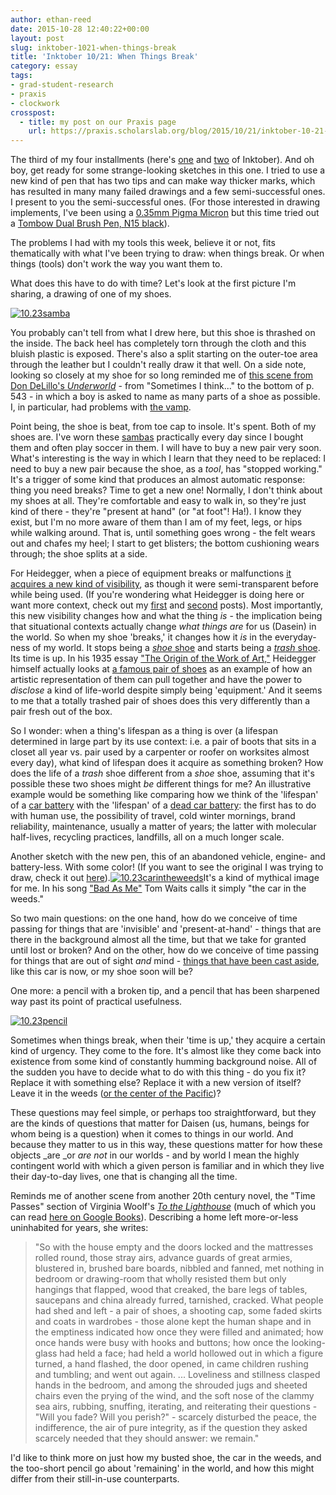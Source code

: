 ```yaml
---
author: ethan-reed
date: 2015-10-28 12:40:22+00:00
layout: post
slug: inktober-1021-when-things-break
title: 'Inktober 10/21: When Things Break'
category: essay
tags:
- grad-student-research
- praxis
- clockwork
crosspost:
  - title: my post on our Praxis page
    url: https://praxis.scholarslab.org/blog/2015/10/21/inktober-10-21-when-things-break/
---
```


The third of my four installments (here's [one](http://scholarslab.org/inktober-105-three-sketches/) and [two](http://scholarslab.org/inktober-1013-time-pieces-and-graphs/) of Inktober). And oh boy, get ready for some strange-looking sketches in this one. I tried to use a new kind of pen that has two tips and can make way thicker marks, which has resulted in many many failed drawings and a few semi-successful ones. I present to you the semi-successful ones. (For those interested in drawing implements, I've been using a [0.35mm Pigma Micron](http://sakuraofamerica.com/pen-archival) but this time tried out a [Tombow Dual Brush Pen, N15 black](http://tombowusa.com/dual-brush-pen-602.html)).

The problems I had with my tools this week, believe it or not, fits thematically with what I've been trying to draw: when things break. Or when things (tools) don't work the way you want them to.

What does this have to do with time? Let's look at the first picture I'm sharing, a drawing of one of my shoes.

[![10.23samba](http://static.scholarslab.org/wp-content/uploads/2015/10/10.23samba-e1445898376493.jpg)](http://static.scholarslab.org/wp-content/uploads/2015/10/10.23samba-e1445898376493.jpg)

You probably can't tell from what I drew here, but this shoe is thrashed on the inside. The back heel has completely torn through the cloth and this bluish plastic is exposed. There's also a split starting on the outer-toe area through the leather but I couldn't really draw it that well. On a side note, looking so closely at my shoe for so long reminded me of [this scene from Don DeLillo's _Underworld_](https://books.google.com/books?id=Ug3ArDMHLnQC&pg=PA540&lpg=PA540&dq=delillo+underworld+shoe+name+the+parts&source=bl&ots=fWnNKYyQUi&sig=KI5UxZA50WbPPs_DtATUDEeNygE&hl=en&sa=X&ved=0CCgQ6AEwAmoVChMI8N3n85_UyAIVRHY-Ch08OAK9#v=onepage&q=delillo%20underworld%20shoe%20name%20the%20parts&f=false) - from "Sometimes I think..." to the bottom of p. 543 - in which a boy is asked to name as many parts of a shoe as possible. I, in particular, had problems with [the vamp](http://www.shoeguide.org/shoe_anatomy/).

Point being, the shoe is beat, from toe cap to insole. It's spent. Both of my shoes are. I've worn these [sambas](http://www.adidas.com/us/samba-classic-shoes/034563.html) practically every day since I bought them and often play soccer in them. I will have to buy a new pair very soon. What's interesting is the way in which I learn that they need to be replaced: I need to buy a new pair because the shoe, as a _tool_, has "stopped working." It's a trigger of some kind that produces an almost automatic response: thing you need breaks? Time to get a new one! Normally, I don't think about my shoes at all. They're comfortable and easy to walk in, so they're just kind of there - they're "present at hand" (or "at foot"! Ha!). I know they exist, but I'm no more aware of them than I am of my feet, legs, or hips while walking around. That is, until something goes wrong - the felt wears out and chafes my heel; I start to get blisters; the bottom cushioning wears through; the shoe splits at a side.

For Heidegger, when a piece of equipment breaks or malfunctions [it acquires a new kind of visibility](http://plato.stanford.edu/entries/heidegger/#ModEnc), as though it were semi-transparent before while being used. (If you're wondering what Heidegger is doing here or want more context, check out my [first](http://scholarslab.org/inktober-105-three-sketches/) and [second](http://scholarslab.org/inktober-1013-time-pieces-and-graphs/) posts). Most importantly, this new visibility changes how and what the thing _is_ - the implication being that situational contexts actually change _what things are_ for us (Dasein) in the world. So when my shoe 'breaks,' it changes how it _is_ in the everyday-ness of my world. It stops being a [_shoe_ shoe](http://www.polyvore.com/cgi/img-thing?.out=jpg&size=l&tid=71957156) and starts being a [_trash_ shoe](http://www.celia-pardini.fr/_/rsrc/1316020452111/my-destroyed-shoes/destroyShoes3.jpg). Its time is up. In his 1935 essay ["The Origin of the Work of Art,"](http://plato.stanford.edu/entries/heidegger-aesthetics/#HeiForArtIntThrPilHeiUndArt) Heidegger himself actually looks at [a famous pair of shoes](http://harpers.org/wp-content/uploads/van-gogh-a-pair-of-shoes.jpg) as an example of how an artistic representation of them can pull together and have the power to _disclose_ a kind of life-world despite simply being 'equipment.' And it seems to me that a totally trashed pair of shoes does this very differently than a pair fresh out of the box.

So I wonder: when a thing's lifespan as a thing is over (a lifespan determined in large part by its use context: i.e. a pair of boots that sits in a closet all year vs. pair used by a carpenter or roofer on worksites almost every day), what kind of lifespan does it acquire as something broken? How does the life of a _trash_ shoe different from a _shoe_ shoe, assuming that it's possible these two shoes might _be_ different things for me? An illustrative example would be something like comparing how we think of the 'lifespan' of a [car battery](http://www.carsofamericainc.com/wp-content/uploads/2013/06/iStock_000013970322XSmall.jpg) with the 'lifespan' of a [dead car battery](http://www.fullcarservice.org/images/category/carblog/carnews/bat_last/car-battery1.jpg): the first has to do with human use, the possibility of travel, cold winter mornings, brand reliability, maintenance, usually a matter of years; the latter with molecular half-lives, recycling practices, landfills, all on a much longer scale.

Another sketch with the new pen, this of an abandoned vehicle, engine- and battery-less. With some color! (If you want to see the original I was trying to draw, check it out [here](http://i.ytimg.com/vi/j2SGlkFfH3Y/maxresdefault.jpg)).[![10.23carintheweeds](http://static.scholarslab.org/wp-content/uploads/2015/10/10.23carintheweeds-e1445898394399.jpg)](http://static.scholarslab.org/wp-content/uploads/2015/10/10.23carintheweeds-e1445898394399.jpg)It's a kind of mythical image for me. In his song ["Bad As Me"](http://www.tomwaits.com/songs/song/368/Bad_As_Me/) Tom Waits calls it simply "the car in the weeds."

So two main questions: on the one hand, how do we conceive of time passing for things that are 'invisible' and 'present-at-hand' - things that are there in the background almost all the time, but that we take for granted until lost or broken? And on the other, how do we conceive of time passing for things that are out of sight _and_ mind - [things that have been cast aside](http://www.theatlantic.com/business/archive/2012/06/26-trillion-pounds-of-garbage-where-does-the-worlds-trash-go/258234/), like this car is now, or my shoe soon will be?

One more: a pencil with a broken tip, and a pencil that has been sharpened way past its point of practical usefulness.

[![10.23pencil](http://static.scholarslab.org/wp-content/uploads/2015/10/10.23pencil-e1445898361502.jpg)](http://static.scholarslab.org/wp-content/uploads/2015/10/10.23pencil-e1445898361502.jpg)

Sometimes when things break, when their 'time is up,' they acquire a certain kind of urgency. They come to the fore. It's almost like they come back into existence from some kind of constantly humming background noise. All of the sudden you have to decide what to do with this thing - do you fix it? Replace it with something else? Replace it with a new version of itself? Leave it in the weeds ([or the center of the Pacific](https://en.wikipedia.org/wiki/Great_Pacific_garbage_patch))?

These questions may feel simple, or perhaps too straightforward, but they are the kinds of questions that matter for Daisen (us, humans, beings for whom being is a question) when it comes to things in our world. And because they matter to us in this way, these questions matter for how these objects _are _or _are not_ in our worlds - and by world I mean the highly contingent world with which a given person is familiar and in which they live their day-to-day lives, one that is changing all the time.

Reminds me of another scene from another 20th century novel, the "Time Passes" section of Virginia Woolf's _[To the Lighthouse](https://en.wikipedia.org/wiki/To_the_Lighthouse)_ (much of which you can read [here on Google Books](https://books.google.com/books?id=ng0Tg0FhRggC&q=time+passes#v=snippet&q=time%20passes&f=false)). Describing a home left more-or-less uninhabited for years, she writes:

> "So with the house empty and the doors locked and the mattresses rolled round, those stray airs, advance guards of great armies, blustered in, brushed bare boards, nibbled and fanned, met nothing in bedroom or drawing-room that wholly resisted them but only hangings that flapped, wood that creaked, the bare legs of tables, saucepans and china already furred, tarnished, cracked. What people had shed and left - a pair of shoes, a shooting cap, some faded skirts and coats in wardrobes - those alone kept the human shape and in the emptiness indicated how once they were filled and animated; how once hands were busy with hooks and buttons; how once the looking-glass had held a face; had held a world hollowed out in which a figure turned, a hand flashed, the door opened, in came children rushing and tumbling; and went out again. ... Loveliness and stillness clasped hands in the bedroom, and among the shrouded jugs and sheeted chairs even the prying of the wind, and the soft nose of the clammy sea airs, rubbing, snuffing, iterating, and reiterating their questions - "Will you fade? Will you perish?" - scarcely disturbed the peace, the indifference, the air of pure integrity, as if the question they asked scarcely needed that they should answer: we remain."

I'd like to think more on just how my busted shoe, the car in the weeds, and the too-short pencil go about 'remaining' in the world, and how this might differ from their still-in-use counterparts.

